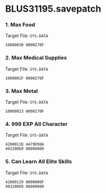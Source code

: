 # BLUS31195.savepatch

### 1. Max Food

Target File: `SYS-DATA`

```
1000001B 0000270F
```

### 2. Max Medical Supplies

Target File: `SYS-DATA`

```
1000001F 0000270F
```

### 3. Max Metal

Target File: `SYS-DATA`

```
10000023 0000270F
```

### 4. 999 EXP All Character

Target File: `SYS-DATA`

```
4200011D 4479D98A
403200E0 00000000
```

### 5. Can Learn All Elite Skills

Target File: `SYS-DATA`

```
42000129 0000000F
403200E0 00000000
```

